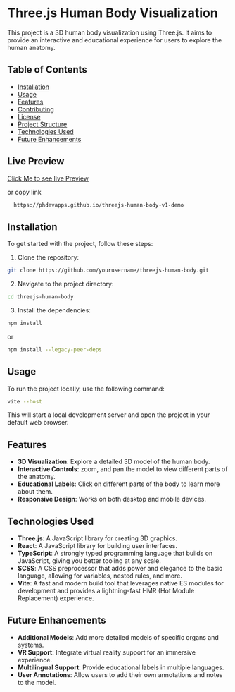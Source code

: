# Three.js Human Body Visualization

This project is a 3D human body visualization using Three.js. It aims to provide an interactive and educational experience for users to explore the human anatomy.

## Table of Contents
- [Installation](#installation)
- [Usage](#usage)
- [Features](#features)
- [Contributing](#contributing)
- [License](#license)
- [Project Structure](#project-structure)
- [Technologies Used](#technologies-used)
- [Future Enhancements](#future-enhancements)


## Live Preview

<a href="https://phdevapps.github.io/threejs-human-body-v1-demo"  target="_blank" rel="noopener noreferrer">Click Me to see live Preview</a>


  or copy link


  ```bash
    https://phdevapps.github.io/threejs-human-body-v1-demo
  ```

## Installation

To get started with the project, follow these steps:

1. Clone the repository:
  ```bash
  git clone https://github.com/yourusername/threejs-human-body.git
  ```
2. Navigate to the project directory:
  ```bash
  cd threejs-human-body
  ```
3. Install the dependencies:
  ```bash
  npm install 
  ```  
  or
  ```bash
  npm install --legacy-peer-deps
  ```

## Usage

To run the project locally, use the following command:
```bash
vite --host
```
This will start a local development server and open the project in your default web browser.

## Features

- **3D Visualization**: Explore a detailed 3D model of the human body.
- **Interactive Controls**: zoom, and pan the model to view different parts of the anatomy.
- **Educational Labels**: Click on different parts of the body to learn more about them.
- **Responsive Design**: Works on both desktop and mobile devices.


## Technologies Used

- **Three.js**: A JavaScript library for creating 3D graphics.
- **React**: A JavaScript library for building user interfaces.
- **TypeScript**: A strongly typed programming language that builds on JavaScript, giving you better tooling at any scale.
- **SCSS**: A CSS preprocessor that adds power and elegance to the basic language, allowing for variables, nested rules, and more.
- **Vite**: A fast and modern build tool that leverages native ES modules for development and provides a lightning-fast HMR (Hot Module Replacement) experience.

## Future Enhancements

- **Additional Models**: Add more detailed models of specific organs and systems.
- **VR Support**: Integrate virtual reality support for an immersive experience.
- **Multilingual Support**: Provide educational labels in multiple languages.
- **User Annotations**: Allow users to add their own annotations and notes to the model.


